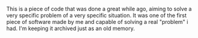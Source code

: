 This is a piece of code that was done a great while ago, aiming to solve a very specific problem of a very specific situation. It was one of the first piece of software made by me and capable of solving a real "problem" i had. I'm keeping it archived just as an old memory.
